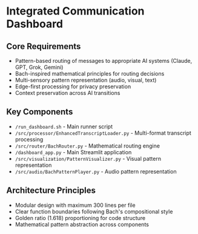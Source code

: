 # Integrated Communication Dashboard

## Core Requirements
- Pattern-based routing of messages to appropriate AI systems (Claude, GPT, Grok, Gemini)
- Bach-inspired mathematical principles for routing decisions
- Multi-sensory pattern representation (audio, visual, text)
- Edge-first processing for privacy preservation
- Context preservation across AI transitions

## Key Components
- `/run_dashboard.sh` - Main runner script
- `/src/processor/EnhancedTranscriptLoader.py` - Multi-format transcript processing
- `/src/router/BachRouter.py` - Mathematical routing engine
- `/dashboard_app.py` - Main Streamlit application
- `/src/visualization/PatternVisualizer.py` - Visual pattern representation
- `/src/audio/BachPatternPlayer.py` - Audio pattern representation

## Architecture Principles
- Modular design with maximum 300 lines per file
- Clear function boundaries following Bach's compositional style
- Golden ratio (1.618) proportioning for code structure
- Mathematical pattern abstraction across components
